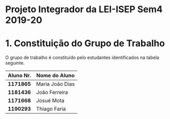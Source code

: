 # Projeto Integrador da LEI-ISEP Sem4 2019-20

# 1. Constituição do Grupo de Trabalho

O grupo de trabalho é constituído pelo estudantes identificados na tabela seguinte.

| Aluno Nr.	   | Nome do Aluno			    |
|--------------|------------------------------|
| **1171865**  | Maria João Dias                |
| **1181436**  | João Ferreira                |
| **1171668**  | Josué Mota                |
| **1190293**  | Thiago Faria                |
